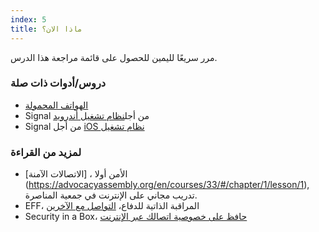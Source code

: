```yaml
---
index: 5
title: ماذا الان؟
---
```

مرر سريعًا لليمين للحصول على قائمة مراجعة هذا الدرس.

### دروس/أدوات ذات صلة

*   [الهواتف المحمولة](umbrella://communications/mobile-phones)
*   Signal من أجل[نظام تشغيل أندرويد](umbrella://tools/messaging/s_signal-for-android.md)
*   Signal من أجل [iOS نظام تشغيل](umbrella://tools/messaging/s_signal-for-ios.md)

### لمزيد من القراءة

*   الأمن أولا ، [الاتصالات الآمنة] (https://advocacyassembly.org/en/courses/33/#/chapter/1/lesson/1), تدريب مجاني على الإنترنت في جمعية المناصرة.
*   EFF، المراقبة الذاتية للدفاع، [التواصل مع الآخرين](https://ssd.eff.org/en/module/communicating-others)
*   Security in a Box، [حافظ على خصوصية اتصالك عبر الإنترنت](https://securityinabox.org/en/guide/secure-communication)